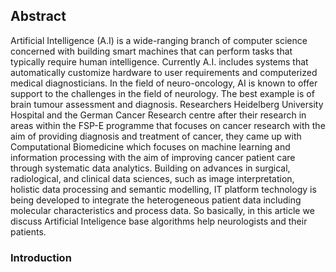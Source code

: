 ## Abstract

Artificial Intelligence (A.I) is a wide-ranging branch of computer science concerned with building smart machines that can perform tasks that typically require human intelligence. Currently A.I. includes systems that automatically customize hardware to user requirements and computerized medical diagnosticians. In the field of neuro-oncology, AI is known to offer support to the challenges in the field of neurology. The best example is of brain tumour assessment and diagnosis. Researchers Heidelberg University Hospital and the German Cancer Research centre after their research in areas within the FSP-E programme that focuses on cancer research with the aim of providing diagnosis and treatment of cancer, they came up with Computational Biomedicine which focuses on machine learning and information processing with the aim of improving cancer patient care through systematic data analytics. Building on advances in surgical, radiological, and clinical data sciences, such as image interpretation, holistic data processing and semantic modelling, IT platform technology is being developed to integrate the heterogeneous patient data including molecular characteristics and process data. So basically, in this article we discuss Artificial Inteligence base algorithms help neurologists and their patients.

### Introduction

